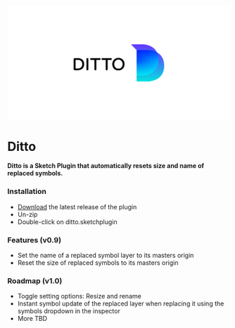 ![alt text](https://github.com/KathiWinter/Ditto/blob/master/ditto-cover.png "Ditto Sketch Plugin")

# Ditto
**Ditto is a Sketch Plugin that automatically resets size and name of replaced symbols.**

### Installation
* [Download](https://github.com/KathiWinter/Ditto/archive/master.zip) the latest release of the plugin
* Un-zip
* Double-click on ditto.sketchplugin

### Features (v0.9)
* Set the name of a replaced symbol layer to its masters origin
* Reset the size of replaced symbols to its masters origin

### Roadmap (v1.0)
* Toggle setting options: Resize and rename 
* Instant symbol update of the replaced layer when replacing it using the symbols dropdown in the inspector
* More TBD
